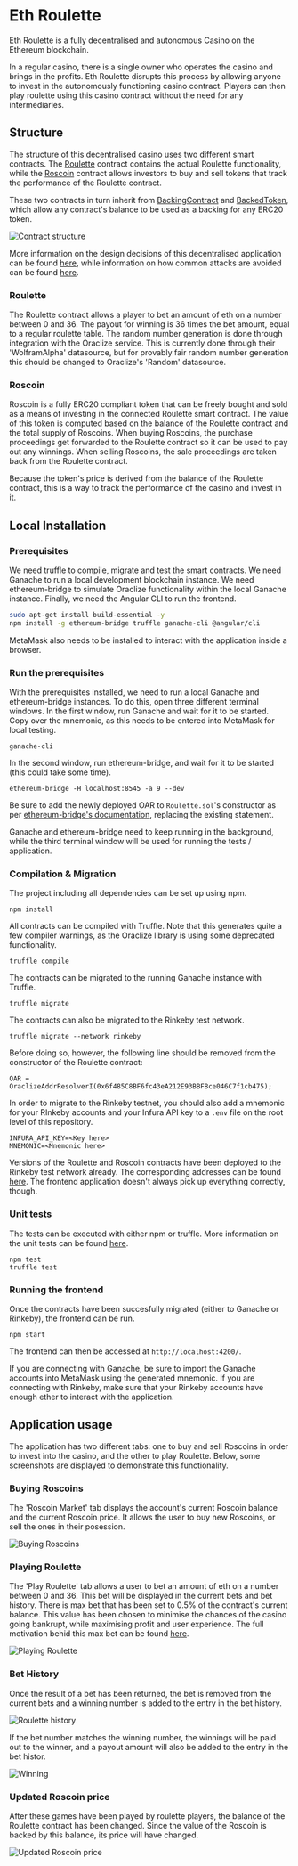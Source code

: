 # Eth Roulette

Eth Roulette is a fully decentralised and autonomous Casino on the Ethereum blockchain.

In a regular casino, there is a single owner who operates the casino and brings in the profits. Eth Roulette disrupts this process by allowing anyone to invest in the autonomously functioning casino contract. Players can then play roulette using this casino contract without the need for any intermediaries.

## Structure
The structure of this decentralised casino uses two different smart contracts. The [Roulette](/contracts/Roulette.sol) contract contains the actual Roulette functionality, while the [Roscoin](/contracts/Roscoin.sol) contract allows investors to buy and sell tokens that track the performance of the Roulette contract.

These two contracts in turn inherit from [BackingContract](/contracts/BackingContract.sol) and [BackedToken](/contracts/BackedToken.sol), which allow any contract's balance to be used as a backing for any ERC20 token.

[![Contract structure](http://yuml.me/12c741ca.png)](http://yuml.me/edit/12c741ca)

More information on the design decisions of this decentralised application can be found [here](/docs/design_pattern_decisions.md), while information on how common attacks are avoided can be found [here](/docs/avoiding_common_attacks.md).

### Roulette
The Roulette contract allows a player to bet an amount of eth on a number between 0 and 36. The payout for winning is 36 times the bet amount, equal to a regular roulette table. The random number generation is done through integration with the Oraclize service. This is currently done through their 'WolframAlpha' datasource, but for provably fair random number generation this should be changed to Oraclize's 'Random' datasource.

### Roscoin
Roscoin is a fully ERC20 compliant token that can be freely bought and sold as a means of investing in the connected Roulette smart contract. The value of this token is computed based on the balance of the Roulette contract and the total supply of Roscoins. When buying Roscoins, the purchase proceedings get forwarded to the Roulette contract so it can be used to pay out any winnings. When selling Roscoins, the sale proceedings are taken back from the Roulette contract.

Because the token's price is derived from the balance of the Roulette contract, this is a way to track the performance of the casino and invest in it.

## Local Installation
### Prerequisites
We need truffle to compile, migrate and test the smart contracts. We need Ganache to run a local development blockchain instance. We need ethereum-bridge to simulate Oraclize functionality within the local Ganache instance. Finally, we need the Angular CLI to run the frontend.
```bash
sudo apt-get install build-essential -y
npm install -g ethereum-bridge truffle ganache-cli @angular/cli
```

MetaMask also needs to be installed to interact with the application inside a browser.

### Run the prerequisites
With the prerequisites installed, we need to run a local Ganache and ethereum-bridge instances. To do this, open three different terminal windows.
In the first window, run Ganache and wait for it to be started. Copy over the mnemonic, as this needs to be entered into MetaMask for local testing.
```
ganache-cli
```

In the second window, run ethereum-bridge, and wait for it to be started (this could take some time).
```
ethereum-bridge -H localhost:8545 -a 9 --dev
```

Be sure to add the newly deployed OAR to `Roulette.sol`'s constructor as per [ethereum-bridge's documentation](https://github.com/oraclize/ethereum-bridge), replacing the existing statement.

Ganache and ethereum-bridge need to keep running in the background, while the third terminal window will be used for running the tests / application.

### Compilation & Migration
The project including all dependencies can be set up using npm.
```
npm install
```

All contracts can be compiled with Truffle. Note that this generates quite a few compiler warnings, as the Oraclize library is using some deprecated functionality.
```
truffle compile
```

The contracts can be migrated to the running Ganache instance with Truffle.
```
truffle migrate
```

The contracts can also be migrated to the Rinkeby test network.
```
truffle migrate --network rinkeby
```

Before doing so, however, the following line should be removed from the constructor of the Roulette contract:
```
OAR = OraclizeAddrResolverI(0x6f485C8BF6fc43eA212E93BBF8ce046C7f1cb475);
```

In order to migrate to the Rinkeby testnet, you should also add a mnemonic for your RInkeby accounts and your Infura API key to a `.env` file on the root level of this repository.
```
INFURA_API_KEY=<Key here>
MNEMONIC=<Mnemonic here>
```

Versions of the Roulette and Roscoin contracts have been deployed to the Rinkeby test network already. The corresponding addresses can be found [here](/docs/deployed_addresses.txt). The frontend application doesn't always pick up everything correctly, though.

### Unit tests
The tests can be executed with either npm or truffle. More information on the unit tests can be found [here](/docs/unit_tests.md).
```
npm test
truffle test
```

### Running the frontend
Once the contracts have been succesfully migrated (either to Ganache or Rinkeby), the frontend can be run.
```
npm start
```

The frontend can then be accessed at `http://localhost:4200/`.

If you are connecting with Ganache, be sure to import the Ganache accounts into MetaMask using the generated mnemonic. If you are connecting with Rinkeby, make sure that your Rinkeby accounts have enough ether to interact with the application.

## Application usage
The application has two different tabs: one to buy and sell Roscoins in order to invest into the casino, and the other to play Roulette. Below, some screenshots are displayed to demonstrate this functionality.

### Buying Roscoins
The 'Roscoin Market' tab displays the account's current Roscoin balance and the current Roscoin price. It allows the user to buy new Roscoins, or sell the ones in their posession.

![Buying Roscoins](/docs/img/buying-roscoins.png)

### Playing Roulette
The 'Play Roulette' tab allows a user to bet an amount of eth on a number between 0 and 36. This bet will be displayed in the current bets and bet history. There is max bet that has been set to 0.5% of the contract's current balance. This value has been chosen to minimise the chances of the casino going bankrupt, while maximising profit and user experience. The full motivation behid this max bet can be found [here](/docs/max_bet_size.md).

![Playing Roulette](/docs/img/playing-roulette.png)

### Bet History
Once the result of a bet has been returned, the bet is removed from the current bets and a winning number is added to the entry in the bet history.

![Roulette history](/docs/img/roulette-history.png)

If the bet number matches the winning number, the winnings will be paid out to the winner, and a payout amount will also be added to the entry in the bet histor.

![Winning](/docs/img/winning.png)

### Updated Roscoin price
After these games have been played by roulette players, the balance of the Roulette contract has been changed. Since the value of the Roscoin is backed by this balance, its price will have changed.

![Updated Roscoin price](/docs/img/updated-roscoin-price.png)
